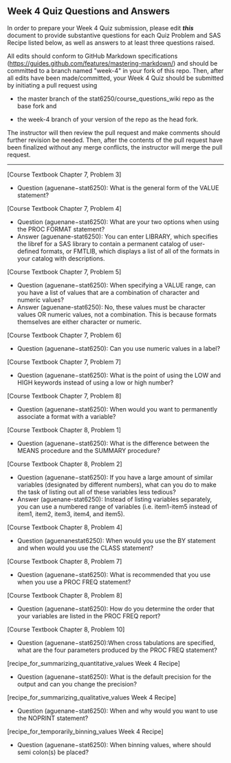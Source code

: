 ## Week 4 Quiz Questions and Answers

In order to prepare your Week 4 Quiz submission, please edit ***this*** document to provide substantive questions for each Quiz Problem and SAS Recipe listed below, as well as answers to at least three questions raised.

All edits should conform to GitHub Markdown specifications (https://guides.github.com/features/mastering-markdown/) and should be committed to a branch named "week-4" in your fork of this repo. Then, after all edits have been made/committed, your Week 4 Quiz should be submitted by initiating a pull request using

- the master branch of the stat6250/course_questions_wiki repo as the base fork and

- the week-4 branch of your version of the repo as the head fork.

The instructor will then review the pull request and make comments should further revision be needed. Then, after the contents of the pull request have been finalized without any merge conflicts, the instructor will merge the pull request.

********************************************************************************



[Course Textbook Chapter 7, Problem 3]
- Question (aguenane−stat6250): What is the general form of the VALUE statement?



[Course Textbook Chapter 7, Problem 4]
- Question (aguenane−stat6250): What are your two options when using the PROC FORMAT statement?
- Answer (aguenane-stat6250): You can enter LIBRARY, which specifies the libref for a SAS library to contain a permanent catalog of user-defined formats, or FMTLIB, which displays a list of all of the formats in your catalog with descriptions.



[Course Textbook Chapter 7, Problem 5]
- Question (aguenane−stat6250): When specifying a VALUE range, can you have a list of values that are a combination of character and numeric values?
- Answer (aguenane-stat6250): No, these values must be character values OR numeric values, not a combination. This is because formats themselves are either character or numeric.



[Course Textbook Chapter 7, Problem 6]
- Question (aguenane−stat6250): Can you use numeric values in a label?



[Course Textbook Chapter 7, Problem 7]
- Question (aguenane−stat6250): What is the point of using the LOW and HIGH keywords instead of using a low or high number?



[Course Textbook Chapter 7, Problem 8]
- Question (aguenane−stat6250): When would you want to permanently associate a format with a variable?



[Course Textbook Chapter 8, Problem 1]
- Question (aguenane−stat6250): What is the difference between the MEANS procedure and the SUMMARY procedure?



[Course Textbook Chapter 8, Problem 2]
- Question (aguenane−stat6250): If you have a large amount of similar variables (designated by different numbers), what can you do to make the task of listing out all of these variables less tedious?
- Answer (aguenane-stat6250): Instead of listing variables separately, you can use a numbered range of variables (i.e. item1-item5 instead of item1, item2, item3, item4, and item5).



[Course Textbook Chapter 8, Problem 4]
- Question (aguenanestat6250): When would you use the BY statement and when would you use the CLASS statement?



[Course Textbook Chapter 8, Problem 7]
- Question (aguenane−stat6250): What is recommended that you use when you use a PROC FREQ statement?



[Course Textbook Chapter 8, Problem 8]
- Question (aguenane−stat6250): How do you determine the order that your variables are listed in the PROC FREQ report?



[Course Textbook Chapter 8, Problem 10]
- Question (aguenane−stat6250):When cross tabulations are specified, what are the four parameters produced by the PROC FREQ statement?



[recipe_for_summarizing_quantitative_values Week 4 Recipe]
- Question (aguenane−stat6250): What is the default precision for the output and can you change the precision?



[recipe_for_summarizing_qualitative_values Week 4 Recipe]
- Question (aguenane−stat6250): When and why would you want to use the NOPRINT statement?



[recipe_for_temporarily_binning_values Week 4 Recipe]
- Question (aguenane−stat6250): When binning values, where should semi colon(s) be placed? 


